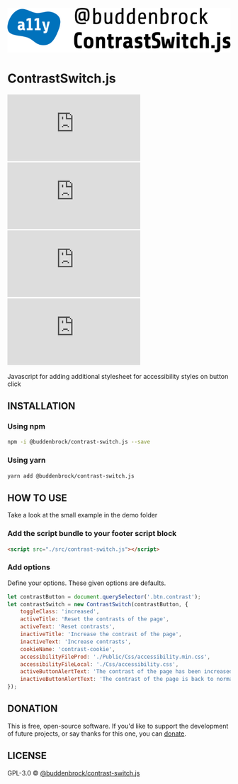 ![layout][logo-contrast-switch]

[logo-contrast-switch]: src/logo.svg

# ContrastSwitch.js
![GitHub licenze](https://img.shields.io/github/license/Buddenbrock/contrast-switch.js?style=for-the-badge)
![GitHub release](https://img.shields.io/github/package-json/version/Buddenbrock/contrast-switch.js?style=for-the-badge)
![Last commit](https://img.shields.io/github/last-commit/buddenbrock/contrast-switch.js?style=for-the-badge)
![GitHub repo size](https://img.shields.io/github/repo-size/Buddenbrock/contrast-switch.js?style=for-the-badge)

Javascript for adding additional stylesheet for accessibility styles on button click

## INSTALLATION
### Using npm
```sh
npm -i @buddenbrock/contrast-switch.js --save
```

### Using yarn
```sh
yarn add @buddenbrock/contrast-switch.js
```

## HOW TO USE
Take a look at the small example in the demo folder

### Add the script bundle to your footer script block
```html
<script src="./src/contrast-switch.js"></script>
```

### Add options
Define your options. These given options are defaults.

```javascript
let contrastButton = document.querySelector('.btn.contrast');
let contrastSwitch = new ContrastSwitch(contrastButton, {
    toggleClass: 'increased',
    activeTitle: 'Reset the contrasts of the page',
    activeText: 'Reset contrasts',
    inactiveTitle: 'Increase the contrast of the page',
    inactiveText: 'Increase contrasts',
    cookieName: 'contrast-cookie',
    accessibilityFileProd: './Public/Css/accessibility.min.css',
    accessibilityFileLocal: './Css/accessibility.css',
    activeButtonAlertText: 'The contrast of the page has been increased for you. Use cookies to save the setting for the complete experience.',
    inactiveButtonAlertText: 'The contrast of the page is back to normal.',
});
```

## DONATION
This is free, open-source software. If you'd like to support the development of future projects, or say thanks for this one, you can [donate](https://www.paypal.me/buddenbrock).

## LICENSE
GPL-3.0 &copy; [@buddenbrock/contrast-switch.js](https://github.com/Buddenbrock/contrast-switch.js/blob/master/LICENSE)
